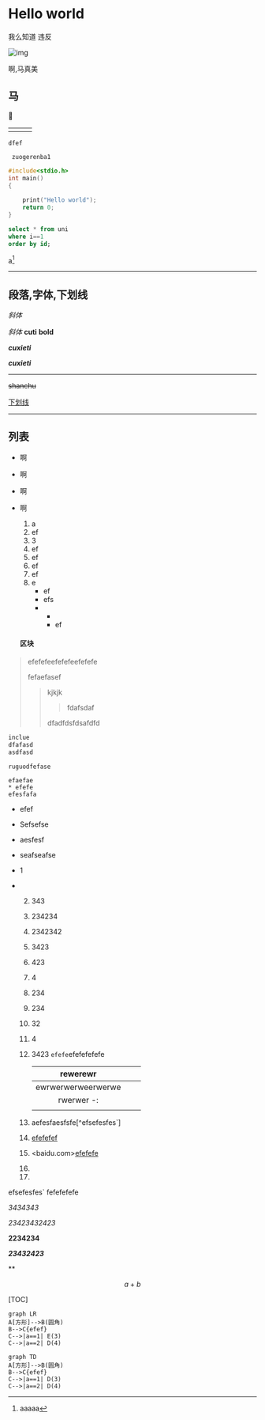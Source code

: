 

# Hello world

我么知道
违反  

![img](file:///C:\Users\carrzhou\AppData\Local\Temp\SGPicFaceTpBq\7544\020F7BA5.png)

啊,马真美

## 马

:horse:

|      |      |      |
| ---- | ---- | ---- |
|      |      |      |

`dfef`

`` zuogerenba1``

```C
#include<stdio.h>
int main()
{
    
    print("Hello world");
    return 0;
}
```



```SQL
select * from uni
where i==1
order by id;
```

[jaaa]:www.baidu.com

a[^1]

[^1]:aaaaa

**********

## 段落,字体,下划线



*斜体*

_斜体_
**cuti**
__bold__

***cuxieti***

___cuxieti___

*********

~~shanchu~~

<u>下划线</u>

--------------

## 列表

* 啊

* 啊

* 啊

+ 啊

  1. a
  2. ef
  3. 3
  4. ef
  5. ef
  6. ef
  7. ef
  8. e
     - ef
     - efs
     - +
       	+ ef

  

  #### 区块

> efefefeefefefeefefefe
>
> fefaefasef
>
> > kjkjk
> >
> > >fdafsdaf
> > >
> >
> > dfadfdsfdsafdfd

```C
inclue
dfafasd
asdfasd
```



	ruguodfefase
	
	efaefae
	* efefe
	efesfafa
* efef

* Sefsefse

* aesfesf

* seafseafse

* 1

* 2. 343

  3. 234234

  4. 2342342

  5. 3423

  6. 423

  7. 4

  8. 234

  9. 234

  10. 32

  11. 4

  12. 3423 `efefe`efefefefefe

      | rewerewr           |      |      |
      | :-----------------:| ---- | ---- |
      | ewrwerwerweerwerwe |      |      |
      | rwerwer           -: |      |      |
      |                    |      |      |

      

  13. aefesfaesfsfe[^efsefesfes`]

  14. [efefefef](www.baidu.com)

  15. <baidu.com>[efefefe][1]

  16. 

  17. 

efsefesfes` fefefefefe

[1]:www.baidu.com

_3434343_

*23423432423*

__2234234__


___23432423___

\*\*

$$a+b$$



[TOC]

```mermaid
graph LR
A[方形]-->B(圆角)
B-->C{efef}
C-->|a==1| E(3)
C-->|a==2| D(4)

```


```mermaid
graph TD
A[方形]-->B(圆角)
B-->C{efef}
C-->|a==1| D(3)
C-->|a==2| D(4)

```
